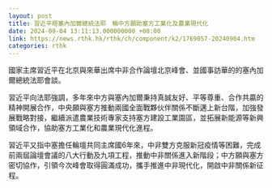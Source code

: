 ```yaml
---
layout: post
title: 習近平晤塞內加爾總統法耶　稱中方願助塞方工業化及農業現代化
date: 2024-09-04 13:11:13.000000000 +08:00
link: https://news.rthk.hk/rthk/ch/component/k2/1769057-20240904.htm
categories: rthk
---
```


國家主席習近平在北京與來華出席中非合作論壇北京峰會、並國事訪華的的塞內加爾總統法耶會談。

習近平向法耶強調，多年來中方與塞內加爾秉持真誠友好、平等尊重、合作共贏的精神開展合作，中央願與塞方推動兩國全面戰夥伙伴關係不斷邁上新台階，加強發展戰略對接，繼續派遣農業技術專家支持塞方建設工業園區，並拓展新能源等新興領域合作，協助塞方工業化和農業現代化進程。

習近平又指中塞擔任輪壇共同主席國6年來，中非雙方克服新冠疫情等困難，完成前兩屆論壇會議的八大行動及九項工程，推動中非關係進入新階段；中方願與塞方密切協作，引領今次峰會取得圓滿成功，攜手推進中非現代化，開啟中非關係新征程。
